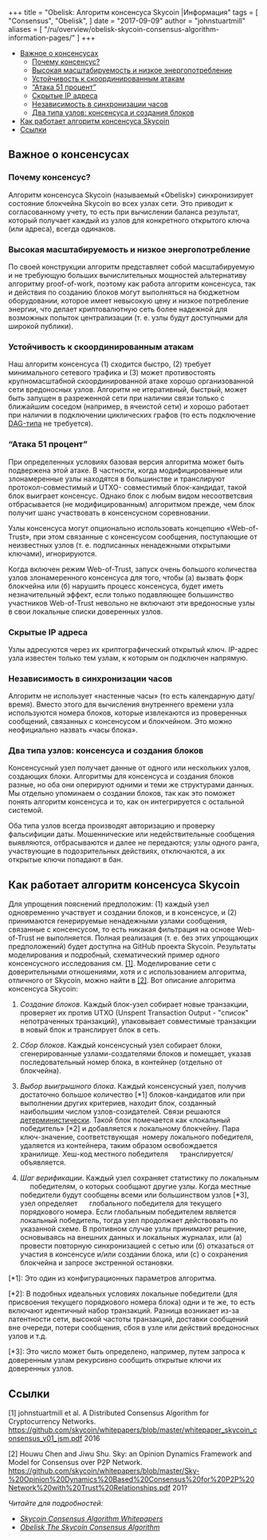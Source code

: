 +++
title = "Obelisk: Алгоритм консенсуса Skycoin |Информация"
tags = [
    "Consensus",
    "Obelisk",
]
date = "2017-09-09"
author = "johnstuartmill"
aliases = [
	"/ru/overview/obelisk-skycoin-consensus-algorithm-information-pages/"
]
+++

- [Важное о консенсусах](#[Важное-о-консенсусах)
    - [Почему консенсус?](#Почему-консенсус)
    - [Высокая масштабируемость и низкое энергопотребление](#Высокая-масштабируемость-и-низкое-энергопотребление)
    - [Устойчивость к скоординированным атакам](#Устойчивость-к-скоординированным-атакам)
    - [“Атака 51 процент”](#%E2%80%9CАтака-51-процент%E2%80%9D)
    - [Скрытые IP адреса](#Скрытые-IP-адреса)
    - [Независимость в синхронизации часов](#Независимость-в-синхронизации-часов)
    - [Два типа узлов: консенсуса и создания блоков](#Два-типа-узлов-консенсуса-и-создания-блоков)
- [Как работает алгоритм консенсуса Skycoin](#Как-работает-алгоритм-консенсуса-Skycoin)
- [Ссылки](#Ссылки)

## Важное о консенсусах

### Почему консенсус?

Алгоритм консенсуса Skycoin (называемый «Obelisk») синхронизирует состояние
блокчейна Skycoin во всех узлах сети. Это приводит к согласованному учету,
то есть при вычислении баланса результат, который получает каждый из узлов
для конкретного открытого ключа (или адреса), всегда одинаков.

### Высокая масштабируемость и низкое энергопотребление

По своей конструкции алгоритм представляет собой масштабируемую и
не требующую больших вычислительных мощностей альтернативу алгоритму
proof-of-work, поэтому как работа алгоритм консенсуса, так и действия
по созданию блоков могут выполняться на бюджетном оборудовании, которое
имеет невысокую цену и низкое потребление энергии, что делает криптовалютную
сеть более надежной для возможных попыток централизации (т. е. узлы будут
доступными для широкой публики).

### Устойчивость к скоординированным атакам

Наш алгоритм консенсуса (1) сходится быстро, (2) требует минимального
сетевого трафика и (3) может противостоять крупномасштабной
скоординированной атаке хорошо организованной сети вредоносных узлов.
Алгоритм не итеративный, быстрый, может быть запущен в разреженной сети
при наличии связи только с ближайшим соседом (например, в ячеистой сети)
и хорошо работает при наличии в подключении циклических графов (то есть
подключение
[DAG-типа](https://ru.wikipedia.org/wiki/Направленный_ациклический_граф)
не требуется).

### “Атака 51 процент”

При определенных условиях базовая версия алгоритма может быть подвержена
этой атаке. В частности, когда модифицированные или злонамеренные узлы
находятся в большинстве и транслируют протокол-совместимый и UTXO-
совместимый блок-кандидат, такой блок выиграет консенсус.
Однако блок с любым видом несоответсвия отбрасывается
(не модифицированным) алгоритмом прежде, чем блок получит шанс
участвовать в консенсусном соревновании.

Узлы консенсуса могут опционально использовать концепцию «Web-of-Trust»,
при этом связанные с консенсусом сообщения, поступающие от неизвестных
узлов (т. е. подписанных ненадежными открытыми ключами), игнорируются.

Когда включен режим Web-of-Trust, запуск очень большого количества узлов
злонамеренного консенсуса для того, чтобы (a) вызвать форк блокчейна или
(б) нарушить процесс консенсуса, будет иметь незначительный эффект, если
только подавляющее большинство участников Web-of-Trust невольно
не включают эти вредоносные узлы в свои локальные списки доверенных узлов.

### Скрытые IP адреса

Узлы адресуются через их криптографический открытый ключ.
IP-адрес узла известен только тем узлам, к которым он подключен напрямую.


### Независимость в синхронизации часов

Алгоритм не использует «настенные часы» (то есть календарную дату/время).
Вместо этого для вычисления внутреннего времени узла используются номера
блоков, которые извлекаются из проверенных сообщений, связанных с
консенсусом и блокчейном.
Это можно неофициально назвать «часы блока».

### Два типа узлов: консенсуса и создания блоков

Консенсусный узел получает данные  от одного или нескольких узлов,
создающих блоки. Алгоритмы для консенсуса и создания блоков разные,
но оба они оперируют одними и теми же структурами данных.
Мы отдельно упоминаем о создании блоков, так как это поможет понять
алгоритм консенсуса и то, как он интегрируется с остальной системой.

Оба типа узлов всегда производят авторизацию и проверку фальсифиции даты.
Мошеннические или недействительные сообщения выявляются, отбрасываются и
далее не передаются; узлы одного ранга, участвующие в подозрительных
действиях, отключаются, а их открытые ключи попадают в бан.

## Как работает алгоритм консенсуса Skycoin

Для упрощения пояснений предположим:  (1) каждый узел одновременно
участвует и создании блоков, и в консенсусе,
и (2) принимаются генерируемые ненадежными узлами сообщения,
связанные с консенсусом, то есть никакая фильтрация на основе Web-of-Trust
не выполняется. Полная реализация (т. е. без этих упрощающих предположений)
будет доступна на GitHub проекта Skycoin.
Результаты моделирования и подробный, схематический пример одного
консенсусного исследования см. [\[1\]](#ссылки).
Моделирование сети с доверительными отношениями, хотя и с использованием
алгоритма, отличного от Skycoin, можно найти в [\[2\]](#ссылки).
Вот описание алгоритма консенсуса Skycoin:

1.  *Создание блоков*. Каждый блок-узел собирает новые транзакции,
    проверяет их против UTXO (Unspent Transaction Output - "список"
    непотраченных транзакций), упаковывает совместимые транзакции
    в новый блок и транслирует блок в сеть.

2.  *Сбор блоков*.  Каждый консенсусный узел собирает блоки,
    сгенерированные узлами-создателями блоков и помещает, указав
    последовательный номер блока, в контейнер (отдельно от блокчейна).

3.  *Выбор выигрышного блока*. Каждый консенсусный узел, получив
     достаточно большое количество [*1] блоков-кандидатов или при
     выполнении других критериев, находит блок, созданный наибольшим
     числом узлов-созидателей.
     Связи решаются [детерминистически](https://ru.wikipedia.org/wiki/Детерминированность).
Такой блок помечается как «локальный победитель» [*2] и добавляется
к локальному блокчейну. Пара ключ-значение, соответствующая
 номеру локального победителя, удаляется из контейнера, таким
     образом освобождается хранилище. Хеш-код местного победителя
     транслируется/объявляется.

4.  *Шаг верификации*. Каждый узел сохраняет статистику по локальным
     победителям, о которых сообщают другие узлы. Когда местные победители
     будут сообщены всеми или большинством узлов [*3], узел определяет
     глобального победителя для текущего порядкового номера. Если глобальным
победителем является локальный победитель, тогда узел продолжает
     действовать по указанной схеме. В противном случае узлы принимают решение,
     основываясь на внешних данных и локальных журналах, или
     (а) провести повторную синхронизацией с сетью
или (б) отказаться от участия в консенсусе и/или создании блока,
или (c) о сохранения блокчейна и запросе экстренной остановки.

[*1]: Это один из конфигурационных параметров алгоритма.

[*2]: В подобных идеальных условиях локальные победители (для присвоения
     текущего порядкового номера блока) одни и те же, то есть включают
     идентичный набор транзакций. Разница возникает из-за латентности сети,
     высокой частоты транзакций, доставки сообщений вне очереди, потери
     сообщения, сбоя в узле или действий вредоносных узлов и т.д.

[*3]: Это число может быть определено, например, путем запроса к доверенным
узлам рекурсивно сообщить открытые ключи их доверенных узлов.


## Ссылки

\[1\] johnstuartmill et al. A Distributed Consensus Algorithm for
Cryptocurrency Networks.
<https://github.com/skycoin/whitepapers/blob/master/whitepaper_skycoin_consensus_v01_jsm.pdf>
2016

\[2\] Houwu Chen and Jiwu Shu. Sky: an Opinion Dynamics Framework and Model
for Consensus over P2P Network.
<https://github.com/skycoin/whitepapers/blob/master/Sky-%20Opinion%20Dynamics%20Based%20Consensus%20for%20P2P%20Network%20with%20Trust%20Relationships.pdf>
201?

*Читайте для подробностей:*

* *[Skycoin Consensus Algorithm Whitepapers](https://www.skycoin.net/whitepapers)*
* *[Obelisk The Skycoin Consensus Algorithm](/statement/obelisk-the-skycoin-consensus-algorithm/)*

